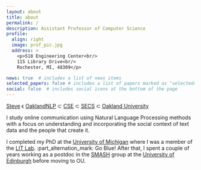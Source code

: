```yaml
---
layout: about
title: about
permalink: /
description: Assistant Professor of Computer Science
profile:
  align: right
  image: prof_pic.jpg
  address: >
    <p>518 Engineering Center<br/>
    115 Library Drive<br/>
    Rochester, MI, 48309</p>

news: true  # includes a list of news items
selected_papers: false # includes a list of papers marked as "selected={true}"
social: false  # includes social icons at the bottom of the page
---
```


<p>
<a href="https://steverw.com">Steve</a> ϵ <a href="https://ou-nlp.github.io" target="_blank">OaklandNLP</a> &sub; <a href="https://oakland.edu/secs/departments/cse/" target="_blank">CSE</a> &sub; <a href="https://oakland.edu/secs/" target="_blank">SECS</a> &sub; <a href="https://oakland.edu/" target="_blank">Oakland University</a>
</p>

<p>

I study online communication using Natural Language Processing methods with a focus on understanding and incorporating the social context of text data and the people that create it.
<!--I've used computational methods to study how language use is related to things like personal values, everyday activities, optimism, mental health, cultural background, and city size.
The informal nature of many online social interactions also requires NLP systems to deal with a variety of interesting linguistic phenomena, and so I have also worked on approaches to model things like sarcasm, humor, offensive language, references to people, and emojis.
I'm also highly interested in the ethical implications and societal impact of AI/NLP technology and AI/NLP education. -->
</p>
<p>
                    I completed my PhD at the <a href="https://umich.edu" target="_blank">University of Michigan</a> where I was a member of the <a href="http://lit.eecs.umich.edu/" target="_blank">LIT Lab</a>. :part_alternation_mark: Go Blue!
                    After that, I spent a couple of years working as a postdoc in the <a href="http://smash.inf.ed.ac.uk/" target="_blank">SMASH</a> group at the <a href="https://www.ed.ac.uk/" target="_blank">University of Edinburgh</a> before moving to OU.
 </p>
